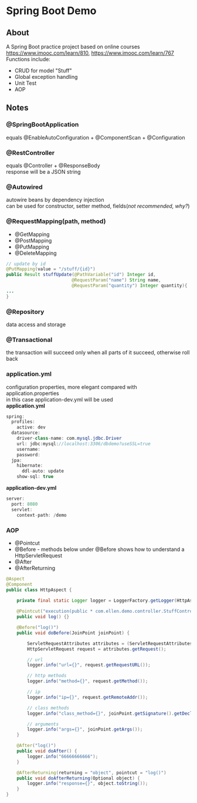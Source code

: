 # Spring Boot Demo

## About
A Spring Boot practice project based on online courses https://www.imooc.com/learn/810, https://www.imooc.com/learn/767  
Functions include:  
* CRUD for model "Stuff"  
* Global exception handling
* Unit Test
* AOP

## Notes
### @SpringBootApplication
equals @EnableAutoConfiguration + @ComponentScan + @Configuration

### @RestController
equals @Controller + @ResponseBody  
response will be a JSON string

### @Autowired
autowire beans by dependency injection  
can be used for constructor, setter method, fields(*not recommended, why?*)

### @RequestMapping(path, method)
* @GetMapping
* @PostMapping
* @PutMapping
* @DeleteMapping
```java
// update by id
@PutMapping(value = "/stuff/{id}")
public Result stuffUpdate(@PathVariable("id") Integer id,
                         @RequestParam("name") String name,
                         @RequestParam("quantity") Integer quantity){
...
}
```
### @Repository
data access and storage

### @Transactional
the transaction will succeed only when all parts of it succeed, otherwise roll back

### application.yml
configuration properties, more elegant compared with application.properties  
in this case application-dev.yml will be used  
**application.yml**
```java
spring:
  profiles:
    active: dev
  datasource:
    driver-class-name: com.mysql.jdbc.Driver
    url: jdbc:mysql://localhost:3306/dbdemo?useSSL=true
    username: 
    password: 
  jpa:
    hibernate:
      ddl-auto: update
    show-sql: true
```
**application-dev.yml**
```java
server:
  port: 8080
  servlet:
    context-path: /demo
```
### AOP
* @Pointcut
* @Before - methods below under @Before shows how to understand a HttpServletRequest
* @After
* @AfterReturning
```java
@Aspect
@Component
public class HttpAspect {

    private final static Logger logger = LoggerFactory.getLogger(HttpAspect.class);
    
    @Pointcut("execution(public * com.ellen.demo.controller.StuffController.*(..))")
    public void log() {}

    @Before("log()")
    public void doBefore(JoinPoint joinPoint) {

        ServletRequestAttributes attributes = (ServletRequestAttributes) RequestContextHolder.getRequestAttributes();
        HttpServletRequest request = attributes.getRequest();

        // url
        logger.info("url={}", request.getRequestURL());

        // http methods
        logger.info("method={}", request.getMethod());

        // ip
        logger.info("ip={}", request.getRemoteAddr());

        // class methods
        logger.info("class_method={}", joinPoint.getSignature().getDeclaringTypeName() + "." + joinPoint.getSignature().getName());

        // arguments
        logger.info("args={}", joinPoint.getArgs());
    }

    @After("log()")
    public void doAfter() {
        logger.info("66666666666");
    }

    @AfterReturning(returning = "object", pointcut = "log()")
    public void doAfterReturning(Optional object) {
        logger.info("response={}", object.toString());
    }
}
